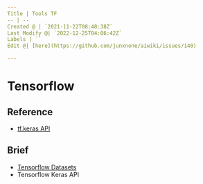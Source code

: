 ```yaml
---
Title | Tools TF
-- | --
Created @ | `2021-11-22T08:48:38Z`
Last Modify @| `2022-12-25T04:06:42Z`
Labels | ``
Edit @| [here](https://github.com/junxnone/aiwiki/issues/140)

---
```

# Tensorflow

## Reference
- [tf.keras API](https://www.tensorflow.org/api_docs/python/tf/keras)

## Brief
- [Tensorflow Datasets](/Tensorflow_Datasets)
- Tensorflow Keras API
